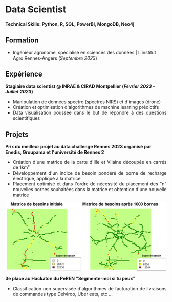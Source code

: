 # Data Scientist
#### Technical Skills: Python, R, SQL, PowerBI, MongoDB, Neo4j

## Formation
- Ingénieur agronome, spécialisé en sciences des données | L'institut Agro Rennes-Angers (_Septembre 2023_)	

## Expérience
**Stagiaire data scientist @ INRAE & CIRAD Montpellier (_Février 2023 - Juillet 2023_)**
- <div align="justify">Manipulation de données spectro (spectres NIRS) et d'images (drone) 
- <div align="justify">Création et optimisation d'algorithmes de machine learning prédictifs
- <div align="justify">Data visualisation poussée dans le but de répondre à des questions scientifiques

## Projets
**Prix du meilleur projet au data challenge Rennes 2023 organisé par Enedis, Groupama et l'université de Rennes 2**
- <div align="justify">Création d'une matrice de la carte d'Ille et Vilaine découpée en carrés de 1km²
- <div align="justify">Développement d'un indice de besoin pondéré de borne de recharge électrique, appliqué à la matrice
- <div align="justify">Placement optimisé et dans l'ordre de nécessité du placement des "n" nouvelles bornes souhaitées dans la matrice et obtention d'une nouvelle matrice

<img src="assets/img/matrices_de_besoin.png">

**3e place au Hackaton du PeREN "Segmente-moi si tu peux"**
- <div align="justify">Classification non supervisée d'algorithmes de facturation de livraisons de commandes type Delviroo, Uber eats, etc ...

